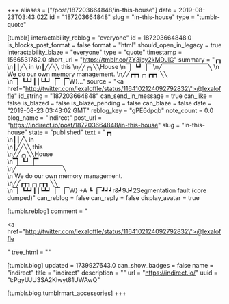 +++
aliases = ["/post/187203664848/in-this-house"]
date = 2019-08-23T03:43:02Z
id = "187203664848"
slug = "in-this-house"
type = "tumblr-quote"

[tumblr]
interactability_reblog = "everyone"
id = 187203664848.0
is_blocks_post_format = false
format = "html"
should_open_in_legacy = true
interactability_blaze = "everyone"
type = "quote"
timestamp = 1566531782.0
short_url = "https://tmblr.co/ZY3jby2kMDJlG"
summary = "┏┓ \n┃┃╱╲ in \n┃╱╱╲╲ this \n╱╱╭╮╲╲House \n▔▏┗┛▕▔ \n╱▔▔▔▔▔▔▔▔▔▔╲ \n   We do our own memory management. \n╱╱┏┳┓╭╮┏┳┓ ╲╲ \n▔▏┗┻┛┃┃┗┻┛▕▔▕▔W}..."
source = "<a href=\"http://twitter.com/lexaloffle/status/1164102124092792832\">@lexaloffle</a>"
id_string = "187203664848"
can_send_in_message = true
can_like = false
is_blazed = false
is_blaze_pending = false
can_blaze = false
date = "2019-08-23 03:43:02 GMT"
reblog_key = "gPE6dpqb"
note_count = 0.0
blog_name = "indirect"
post_url = "https://indirect.io/post/187203664848/in-this-house"
slug = "in-this-house"
state = "published"
text = "┏┓ <br/>\n┃┃╱╲ in<br/>\n┃╱╱╲╲ this<br/>\n╱╱╭╮╲╲House<br/>\n▔▏┗┛▕▔ <br/>\n╱▔▔▔▔▔▔▔▔▔▔╲ <br/>\n   We do our own memory management.<br/>\n╱╱┏┳┓╭╮┏┳┓ ╲╲ <br/>\n▔▏┗┻┛┃┃┗┻┛▕▔▕▔W} +A ┗▕▔┛┛┛r&amp;┛9J┛2Segmentation fault (core dumped)"
can_reblog = false
can_reply = false
display_avatar = true

[tumblr.reblog]
comment = "<p><a href=\"http://twitter.com/lexaloffle/status/1164102124092792832\">@lexaloffle</a></p>"
tree_html = ""

[tumblr.blog]
updated = 1739927643.0
can_show_badges = false
name = "indirect"
title = "indirect"
description = ""
url = "https://indirect.io/"
uuid = "t:PgyUJU3SA2Klwyt81UWAwQ"

[tumblr.blog.tumblrmart_accessories]
+++
